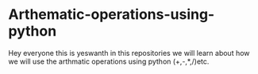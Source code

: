 # Arthematic-operations-using-python
Hey everyone this is yeswanth in this repositories we will learn about how we will use the arthmatic operations using python (+,-,*,/)etc.
